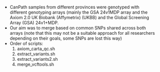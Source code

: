 - CanPath samples from different provinces were genotyped with different genotyping arrays (mainly the GSA 24v1MDP array and the Axiom 2.0 UK Biobank (Affymetrix) (UKBB) and the Global Screening Array (GSA) 24v1+MDP.
- Our aim was to merge based on common SNPs shared across both arrays (note that this may not be a suitable approach for all researchers depending on their goals, some SNPs are lost this way)
- Order of scripts:
  1. axiom_carta_qc.sh
  2. extract_variants.sh
  3. extract_variants2.sh
  4. merge_vcftools.sh

